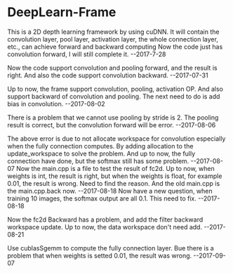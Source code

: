 # DeepLearn-Frame
This is a 2D depth learning framework by using cuDNN. It will contain the convolution layer, pool layer, activation layer, the whole connection layer, etc., can achieve forward and backward computing
Now the code just has convolution forward, I will still complete it.   --2017-7-28

Now the code support convolution and pooling forward, and the result is right. And also the code support convolution backward.           --2017-07-31

Up to now, the frame support convolution, pooling, activation OP. And also support backward of convolution and pooling.
The next need to do is add bias in convolution.                                                                                          --2017-08-02

There is a problem that we cannot use pooling by stride is 2. The pooling result is correct, but the convolution forward will be error.   --2017-08-06

The above error is due to not allocate workspace for convolution especially when the fully connection computes. By adding allocation to the update_workspace to solve the problem. 
And up to now, the fully connection have done, but the softmax still has some problem.                                                   --2017-08-07
Now the main.cpp is a file to test the result of fc2d. Up to now, when weights is int, the result is right, but when the weights is float, for example 0.01, the result is wrong. Need to find the reason. And the old main.cpp is the main.cpp.back now.                                                        --2017-08-18
Now have a new question, when training 10 images, the softmax output are all 0.1. This need to fix.                                      --2017-08-18

Now the fc2d Backward has a problem, and add the filter backward workspace update. Up to now, the data workspace don't need add.         --2017-08-21

Use cublasSgemm to compute the fully connection layer. Bue there is a problem that when weights is setted 0.01, the result was wrong.    --2017-09-07
